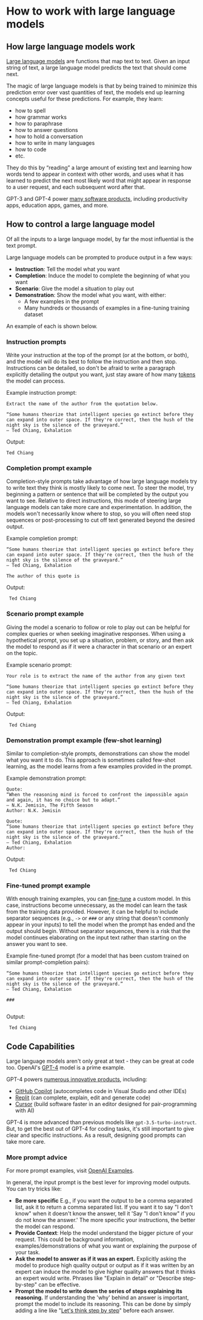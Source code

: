 # How to work with large language models

## How large language models work

[Large language models][Large language models Blog Post] are functions that map text to text. Given an input string of text, a large language model predicts the text that should come next.

The magic of large language models is that by being trained to minimize this prediction error over vast quantities of text, the models end up learning concepts useful for these predictions. For example, they learn:

- how to spell
- how grammar works
- how to paraphrase
- how to answer questions
- how to hold a conversation
- how to write in many languages
- how to code
- etc.

They do this by “reading” a large amount of existing text and learning how words tend to appear in context with other words, and uses what it has learned to predict the next most likely word that might appear in response to a user request, and each subsequent word after that.

GPT-3 and GPT-4 power [many software products][OpenAI Customer Stories], including productivity apps, education apps, games, and more.

## How to control a large language model

Of all the inputs to a large language model, by far the most influential is the text prompt.

Large language models can be prompted to produce output in a few ways:

- **Instruction**: Tell the model what you want
- **Completion**: Induce the model to complete the beginning of what you want
- **Scenario**: Give the model a situation to play out
- **Demonstration**: Show the model what you want, with either:
  - A few examples in the prompt
  - Many hundreds or thousands of examples in a fine-tuning training dataset

An example of each is shown below.

### Instruction prompts

Write your instruction at the top of the prompt (or at the bottom, or both), and the model will do its best to follow the instruction and then stop. Instructions can be detailed, so don't be afraid to write a paragraph explicitly detailing the output you want, just stay aware of how many [tokens](https://help.openai.com/en/articles/4936856-what-are-tokens-and-how-to-count-them) the model can process.

Example instruction prompt:

```text
Extract the name of the author from the quotation below.

“Some humans theorize that intelligent species go extinct before they can expand into outer space. If they're correct, then the hush of the night sky is the silence of the graveyard.”
― Ted Chiang, Exhalation
```

Output:

```text
Ted Chiang
```

### Completion prompt example

Completion-style prompts take advantage of how large language models try to write text they think is mostly likely to come next. To steer the model, try beginning a pattern or sentence that will be completed by the output you want to see. Relative to direct instructions, this mode of steering large language models can take more care and experimentation. In addition, the models won't necessarily know where to stop, so you will often need stop sequences or post-processing to cut off text generated beyond the desired output.

Example completion prompt:

```text
“Some humans theorize that intelligent species go extinct before they can expand into outer space. If they're correct, then the hush of the night sky is the silence of the graveyard.”
― Ted Chiang, Exhalation

The author of this quote is
```

Output:

```text
 Ted Chiang
```

### Scenario prompt example

Giving the model a scenario to follow or role to play out can be helpful for complex queries or when seeking imaginative responses. When using a hypothetical prompt, you set up a situation, problem, or story, and then ask the model to respond as if it were a character in that scenario or an expert on the topic.

Example scenario prompt:

```text
Your role is to extract the name of the author from any given text

“Some humans theorize that intelligent species go extinct before they can expand into outer space. If they're correct, then the hush of the night sky is the silence of the graveyard.”
― Ted Chiang, Exhalation
```

Output:

```text
 Ted Chiang
```

### Demonstration prompt example (few-shot learning)

Similar to completion-style prompts, demonstrations can show the model what you want it to do. This approach is sometimes called few-shot learning, as the model learns from a few examples provided in the prompt.

Example demonstration prompt:

```text
Quote:
“When the reasoning mind is forced to confront the impossible again and again, it has no choice but to adapt.”
― N.K. Jemisin, The Fifth Season
Author: N.K. Jemisin

Quote:
“Some humans theorize that intelligent species go extinct before they can expand into outer space. If they're correct, then the hush of the night sky is the silence of the graveyard.”
― Ted Chiang, Exhalation
Author:
```

Output:

```text
 Ted Chiang
```

### Fine-tuned prompt example

With enough training examples, you can [fine-tune][Fine Tuning Docs] a custom model. In this case, instructions become unnecessary, as the model can learn the task from the training data provided. However, it can be helpful to include separator sequences (e.g., `->` or `###` or any string that doesn't commonly appear in your inputs) to tell the model when the prompt has ended and the output should begin. Without separator sequences, there is a risk that the model continues elaborating on the input text rather than starting on the answer you want to see.

Example fine-tuned prompt (for a model that has been custom trained on similar prompt-completion pairs):

```text
“Some humans theorize that intelligent species go extinct before they can expand into outer space. If they're correct, then the hush of the night sky is the silence of the graveyard.”
― Ted Chiang, Exhalation

###


```

Output:

```text
 Ted Chiang
```

## Code Capabilities

Large language models aren't only great at text - they can be great at code too. OpenAI's [GPT-4][GPT-4 and GPT-4 Turbo] model is a prime example.

GPT-4 powers [numerous innovative products][OpenAI Customer Stories], including:

- [GitHub Copilot] (autocompletes code in Visual Studio and other IDEs)
- [Replit](https://replit.com/) (can complete, explain, edit and generate code)
- [Cursor](https://cursor.sh/) (build software faster in an editor designed for pair-programming with AI)

GPT-4 is more advanced than previous models like `gpt-3.5-turbo-instruct`. But, to get the best out of GPT-4 for coding tasks, it's still important to give clear and specific instructions. As a result, designing good prompts can take more care.

### More prompt advice

For more prompt examples, visit [OpenAI Examples][OpenAI Examples].

In general, the input prompt is the best lever for improving model outputs. You can try tricks like:

- **Be more specific** E.g., if you want the output to be a comma separated list, ask it to return a comma separated list. If you want it to say "I don't know" when it doesn't know the answer, tell it 'Say "I don't know" if you do not know the answer.' The more specific your instructions, the better the model can respond.
- **Provide Context**: Help the model understand the bigger picture of your request. This could be background information, examples/demonstrations of what you want or explaining the purpose of your task.
- **Ask the model to answer as if it was an expert.** Explicitly asking the model to produce high quality output or output as if it was written by an expert can induce the model to give higher quality answers that it thinks an expert would write. Phrases like "Explain in detail" or "Describe step-by-step" can be effective.
- **Prompt the model to write down the series of steps explaining its reasoning.** If understanding the 'why' behind an answer is important, prompt the model to include its reasoning. This can be done by simply adding a line like "[Let's think step by step](https://arxiv.org/abs/2205.11916)" before each answer.

[Fine Tuning Docs]: https://platform.openai.com/docs/guides/fine-tuning
[OpenAI Customer Stories]: https://openai.com/customer-stories
[Large language models Blog Post]: https://openai.com/research/better-language-models
[GitHub Copilot]: https://github.com/features/copilot/
[GPT-4 and GPT-4 Turbo]: https://platform.openai.com/docs/models/gpt-4-and-gpt-4-turbo
[GPT3 Apps Blog Post]: https://openai.com/blog/gpt-3-apps/
[OpenAI Examples]: https://platform.openai.com/examples

